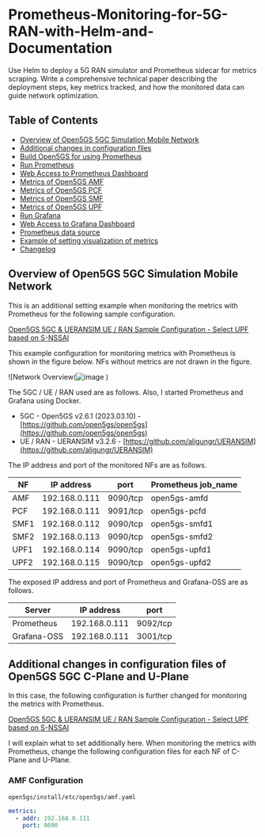 # Prometheus-Monitoring-for-5G-RAN-with-Helm-and-Documentation
Use Helm to deploy a 5G RAN simulator and Prometheus sidecar for  metrics scraping. Write a comprehensive technical paper describing  the deployment steps, key metrics tracked, and how the monitored  data can guide network optimization.

## Table of Contents
- [Overview of Open5GS 5GC Simulation Mobile Network](#overview-of-open5gs-5gc-simulation-mobile-network)
- [Additional changes in configuration files](#additional-changes-in-configuration-files-of-open5gs-5gc-c-plane-and-u-plane)
- [Build Open5GS for using Prometheus](#build-open5gs-for-using-prometheus)
- [Run Prometheus](#run-prometheus)
- [Web Access to Prometheus Dashboard](#web-access-to-prometheus-dashboard)
- [Metrics of Open5GS AMF](#metrics-of-open5gs-amf)
- [Metrics of Open5GS PCF](#metrics-of-open5gs-pcf)
- [Metrics of Open5GS SMF](#metrics-of-open5gs-smf)
- [Metrics of Open5GS UPF](#metrics-of-open5gs-upf)
- [Run Grafana](#run-grafana)
- [Web Access to Grafana Dashboard](#web-access-to-grafana-dashboard)
- [Prometheus data source](#prometheus-data-source)
- [Example of setting visualization of metrics](#example-of-setting-visualization-of-metrics)
- [Changelog](#changelog-summary)

## Overview of Open5GS 5GC Simulation Mobile Network

This is an additional setting example when monitoring the metrics with Prometheus for the following sample configuration.

[Open5GS 5GC & UERANSIM UE / RAN Sample Configuration - Select UPF based on S-NSSAI]()

This example configuration for monitoring metrics with Prometheus is shown in the figure below. NFs without metrics are not drawn in the figure.

![Network Overview(![image](https://github.com/user-attachments/assets/6707a267-12f2-4414-9435-0d57ce41e32a)
)

The 5GC / UE / RAN used are as follows. Also, I started Prometheus and Grafana using Docker.

- 5GC - Open5GS v2.6.1 (2023.03.10) - [https://github.com/open5gs/open5gs](https://github.com/open5gs/open5gs)
- UE / RAN - UERANSIM v3.2.6 - [https://github.com/aligungr/UERANSIM](https://github.com/aligungr/UERANSIM)

The IP address and port of the monitored NFs are as follows.

| NF    | IP address     | port      | Prometheus job_name    |
|-------|----------------|-----------|------------------------|
| AMF   | 192.168.0.111  | 9090/tcp  | open5gs-amfd           |
| PCF   | 192.168.0.111  | 9091/tcp  | open5gs-pcfd           |
| SMF1  | 192.168.0.112  | 9090/tcp  | open5gs-smfd1          |
| SMF2  | 192.168.0.113  | 9090/tcp  | open5gs-smfd2          |
| UPF1  | 192.168.0.114  | 9090/tcp  | open5gs-upfd1          |
| UPF2  | 192.168.0.115  | 9090/tcp  | open5gs-upfd2          |

The exposed IP address and port of Prometheus and Grafana-OSS are as follows.

| Server       | IP address     | port       |
|--------------|----------------|------------|
| Prometheus   | 192.168.0.111  | 9092/tcp   |
| Grafana-OSS  | 192.168.0.111  | 3001/tcp   |

## Additional changes in configuration files of Open5GS 5GC C-Plane and U-Plane

In this case, the following configuration is further changed for monitoring the metrics with Prometheus.

[Open5GS 5GC & UERANSIM UE / RAN Sample Configuration - Select UPF based on S-NSSAI]()

I will explain what to set additionally here. When monitoring the metrics with Prometheus, change the following configuration files for each NF of C-Plane and U-Plane.

### AMF Configuration
`open5gs/install/etc/open5gs/amf.yaml`
```yaml
metrics:
  - addr: 192.168.0.111
    port: 9090
